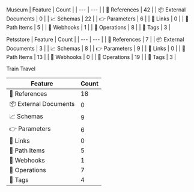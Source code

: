 Museum
| Feature  | Count  |
| --- | --- |
| 🚗 References | 42 |
| 📦 External Documents | 0 |
| 📈 Schemas | 22 |
| 👉 Parameters | 6 |
| 🔗 Links | 0 |
| 🔀 Path Items | 5 |
| 🎣 Webhooks | 1 |
| 👷 Operations | 8 |
| 🔖 Tags | 3 |

Petsstore
| Feature  | Count  |
| --- | --- |
| 🚗 References | 7 |
| 📦 External Documents | 3 |
| 📈 Schemas | 8 |
| 👉 Parameters | 9 |
| 🔗 Links | 0 |
| 🔀 Path Items | 13 |
| 🎣 Webhooks | 0 |
| 👷 Operations | 19 |
| 🔖 Tags | 3 |

Train Travel

| Feature  | Count  |
| --- | --- |
| 🚗 References | 18 |
| 📦 External Documents | 0 |
| 📈 Schemas | 9 |
| 👉 Parameters | 6 |
| 🔗 Links | 0 |
| 🔀 Path Items | 5 |
| 🎣 Webhooks | 1 |
| 👷 Operations | 7 |
| 🔖 Tags | 4 |